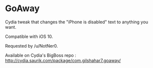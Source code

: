 # GoAway
Cydia tweak that changes the "iPhone is disabled" text to anything you want.

Compatible with iOS 10.

Requested by /u/NotNer0.

Available on Cydia's BigBoss repo : http://cydia.saurik.com/package/com.gilshahar7.goaway/
